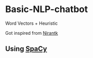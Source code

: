 # Basic-NLP-chatbot

Word Vectors + Heuristic 

Got inspired from 
[Nirantk](https://nirantk.com/)

## Using [SpaCy](https://github.com/explosion/spaCy)
